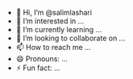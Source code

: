 - 👋 Hi, I’m @salimlashari
- 👀 I’m interested in ...
- 🌱 I’m currently learning ...
- 💞️ I’m looking to collaborate on ...
- 📫 How to reach me ...
- 😄 Pronouns: ...
- ⚡ Fun fact: ...

<!---
salimlashari/salimlashari is a ✨ special ✨ repository because its `README.md` (this file) appears on your GitHub profile.
You can click the Preview link to take a look at your changes.
--->
